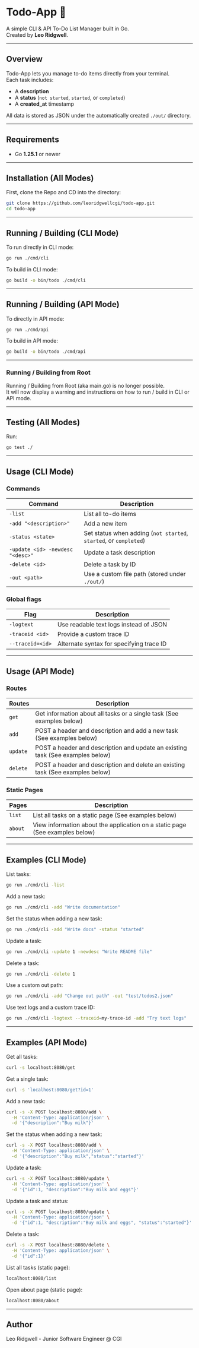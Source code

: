 # Todo-App 📝

A simple CLI & API To-Do List Manager built in Go.  
Created by **Leo Ridgwell**.

---

## Overview

Todo-App lets you manage to-do items directly from your terminal.  
Each task includes:
- A **description**
- A **status** (`not started`, `started`, or `completed`)
- A **created_at** timestamp  

All data is stored as JSON under the automatically created `./out/` directory.

---

## Requirements

- Go **1.25.1** or newer

---

## Installation (All Modes)

First, clone the Repo and CD into the directory:
```bash
git clone https://github.com/leoridgwellcgi/todo-app.git
cd todo-app
```

---

## Running / Building (CLI Mode)

To run directly in CLI mode:
```bash
go run ./cmd/cli
```

To build in CLI mode:
```bash
go build -o bin/todo ./cmd/cli
```

---

## Running / Building (API Mode)

To directly in API mode:
```bash
go run ./cmd/api
```

To build in API mode:
```bash
go build -o bin/todo ./cmd/api
```

---

### Running / Building from Root
Running / Building from Root (aka main.go) is no longer possible.  
It will now display a warning and instructions on how to run / build in CLI or API mode.

---

## Testing (All Modes)

Run:
```bash
go test ./
```

---

## Usage (CLI Mode)

### Commands
| Command                          | Description                                                       |
| -------------------------------- | ----------------------------------------------------------------- |
| `-list`                          | List all to-do items                                              |
| `-add "<description>"`           | Add a new item                                                    |
| `-status <state>`                | Set status when adding (`not started`, `started`, or `completed`) |
| `-update <id> -newdesc "<desc>"` | Update a task description                                         |
| `-delete <id>`                   | Delete a task by ID                                               |
| `-out <path>`                    | Use a custom file path (stored under `./out/`)                    |

### Global flags
| Flag             | Description                              |
| ---------------- | ---------------------------------------- |
| `-logtext`       | Use readable text logs instead of JSON   |
| `-traceid <id>`  | Provide a custom trace ID                |
| `--traceid=<id>` | Alternate syntax for specifying trace ID |

---

## Usage (API Mode)

### Routes
| Routes                         | Description                                                                               |
| ------------------------------ | ----------------------------------------------------------------------------------------- |
| `get`                          | Get information about all tasks or a single task (See examples below)                     |
| `add`                          | POST a header and description and add a new task (See examples below)                     |
| `update`                       | POST a header and description and update an existing task (See examples below)            |
| `delete`                       | POST a header and description and delete an existing task (See examples below)            |

### Static Pages
| Pages                          | Description                                                                               |
| ------------------------------ | ----------------------------------------------------------------------------------------- |
| `list`                         | List all tasks on a static page (See examples below)                                      |
| `about`                        | View information about the application on a static page (See examples below)              |

---

## Examples (CLI Mode)

List tasks:
```bash
go run ./cmd/cli -list
```

Add a new task:
```bash
go run ./cmd/cli -add "Write documentation"
```

Set the status when adding a new task:
```bash
go run ./cmd/cli -add "Write docs" -status "started"
```

Update a task:
```bash
go run ./cmd/cli -update 1 -newdesc "Write README file"
```

Delete a task:
```bash
go run ./cmd/cli -delete 1
```

Use a custom out path:
```bash
go run ./cmd/cli -add "Change out path" -out "test/todos2.json"
```

Use text logs and a custom trace ID:
```bash
go run ./cmd/cli -logtext --traceid=my-trace-id -add "Try text logs"
```

---

## Examples (API Mode)

Get all tasks:
```bash
curl -s localhost:8080/get
```

Get a single task:
```bash
curl -s 'localhost:8080/get?id=1'
```

Add a new task:
```bash
curl -s -X POST localhost:8080/add \
  -H 'Content-Type: application/json' \
  -d '{"description":"Buy milk"}'
```

Set the status when adding a new task:
```bash
curl -s -X POST localhost:8080/add \
  -H 'Content-Type: application/json' \
  -d '{"description":"Buy milk","status":"started"}'
```

Update a task:
```bash
curl -s -X POST localhost:8080/update \
  -H 'Content-Type: application/json' \
  -d '{"id":1, "description":"Buy milk and eggs"}'
```

Update a task and status:
```bash
curl -s -X POST localhost:8080/update \
  -H 'Content-Type: application/json' \
  -d '{"id":1, "description":"Buy milk and eggs", "status":"started"}'
```

Delete a task:
```bash
curl -s -X POST localhost:8080/delete \
  -H 'Content-Type: application/json' \
  -d '{"id":1}'
```

List all tasks (static page):
```bash
localhost:8080/list
```

Open about page (static page):
```bash
localhost:8080/about
```

---

## Author

Leo Ridgwell - Junior Software Engineer @ CGI

